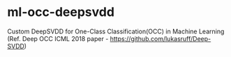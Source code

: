 # ml-occ-deepsvdd
Custom DeepSVDD for One-Class Classification(OCC) in Machine Learning (Ref. Deep OCC ICML 2018 paper - https://github.com/lukasruff/Deep-SVDD)
